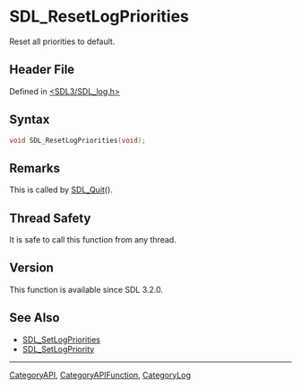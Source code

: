 # SDL_ResetLogPriorities

Reset all priorities to default.

## Header File

Defined in [<SDL3/SDL_log.h>](https://github.com/libsdl-org/SDL/blob/main/include/SDL3/SDL_log.h)

## Syntax

```c
void SDL_ResetLogPriorities(void);
```

## Remarks

This is called by [SDL_Quit](SDL_Quit)().

## Thread Safety

It is safe to call this function from any thread.

## Version

This function is available since SDL 3.2.0.

## See Also

- [SDL_SetLogPriorities](SDL_SetLogPriorities)
- [SDL_SetLogPriority](SDL_SetLogPriority)






----
[CategoryAPI](CategoryAPI), [CategoryAPIFunction](CategoryAPIFunction), [CategoryLog](CategoryLog)

